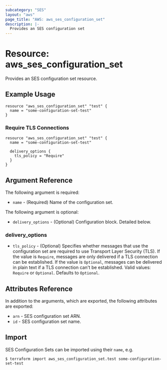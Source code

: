 ```yaml
---
subcategory: "SES"
layout: "aws"
page_title: "AWS: aws_ses_configuration_set"
description: |-
  Provides an SES configuration set
---
```


# Resource: aws_ses_configuration_set

Provides an SES configuration set resource.

## Example Usage

```hcl
resource "aws_ses_configuration_set" "test" {
  name = "some-configuration-set-test"
}
```

### Require TLS Connections

```hcl
resource "aws_ses_configuration_set" "test" {
  name = "some-configuration-set-test"

  delivery_options {
    tls_policy = "Require"
  }
}
```

## Argument Reference

The following argument is required:

* `name` - (Required) Name of the configuration set.

The following argument is optional:

* `delivery_options` - (Optional) Configuration block. Detailed below.

### delivery_options

* `tls_policy` - (Optional) Specifies whether messages that use the configuration set are required to use Transport Layer Security (TLS). If the value is `Require`, messages are only delivered if a TLS connection can be established. If the value is `Optional`, messages can be delivered in plain text if a TLS connection can't be established. Valid values: `Require` or `Optional`. Defaults to `Optional`.

## Attributes Reference

In addition to the arguments, which are exported, the following attributes are exported:

* `arn` - SES configuration set ARN.
* `id` - SES configuration set name.

## Import

SES Configuration Sets can be imported using their `name`, e.g.

```
$ terraform import aws_ses_configuration_set.test some-configuration-set-test
```
